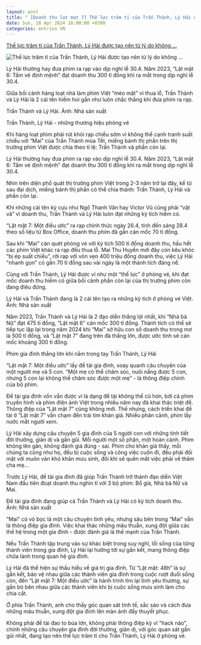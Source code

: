 ```yaml
---
layout: post
title: " [Doanh thu lat mat 7] Thế lực trăm tỉ của Trấn Thành, Lý Hải được tạo nên từ lý do không ..."
date: Sun, 28 Apr 2024 18:00:00 +0700
categories: entries VN
---
```

[Thế lực trăm tỉ của Trấn Thành, Lý Hải được tạo nên từ lý do không ...](https://baoquangninh.vn/the-luc-tram-ti-cua-tran-thanh-ly-hai-duoc-tao-nen-tu-ly-do-khong-ngo-3296120.html)

![Thế lực trăm tỉ của Trấn Thành, Lý Hải được tạo nên từ lý do không ...](https://media.baoquangninh.vn/upload/image/202404/thumbnail/2207654_85130507c73cd2b3f815e917982f6c93.jpg)

Lý Hải thường hay đưa phim ra rạp vào dịp nghỉ lễ 30.4. Năm 2023, “Lật mặt 6: Tấm vé định mệnh” đạt doanh thu 300 tỉ đồng khi ra mắt trong dịp nghỉ lễ 30.4.

Giữa bối cảnh hàng loạt nhà làm phim Việt “méo mặt” vì thua lỗ, Trấn Thành và Lý Hải là 2 cái tên hiếm hoi gần như luôn chắc thắng khi đưa phim ra rạp.

Trấn Thành và Lý Hải. Ảnh: Nhà sản xuất

Trấn Thành, Lý Hải - những thương hiệu phòng vé

Khi hàng loạt phim phải rút khỏi rạp chiếu sớm vì không thể cạnh tranh suất chiếu với “Mai” của Trấn Thành mùa Tết, miếng bánh thị phần trên thị trường phim Việt được chia theo tỉ lệ: Trấn Thành và phần còn lại.

Lý Hải thường hay đưa phim ra rạp vào dịp nghỉ lễ 30.4. Năm 2023, “Lật mặt 6: Tấm vé định mệnh” đạt doanh thu 300 tỉ đồng khi ra mắt trong dịp nghỉ lễ 30.4.

Nhìn trên diện phổ quát thị trường phim Việt trong 2-3 năm trở lại đây, kể từ sau đại dịch, miếng bánh thị phần có thể chia thành: Trấn Thành, Lý Hải và phần còn lại.

Khi những cái tên kỳ cựu như Ngô Thanh Vân hay Victor Vũ cũng phải “vật vã” vì doanh thu, Trấn Thành và Lý Hải luôn đạt những kỳ tích hiếm có.

“Lật mặt 7: Một điều ước” ra rạp chính thức ngày 26.4, tính đến sáng 28.4 theo số liệu từ Box Office, doanh thu phim đã gần cán mốc 70 tỉ đồng.

Sau khi “Mai” càn quét phòng vé với kỳ tích 500 tỉ đồng doanh thu, hầu hết các phim Việt khác ra rạp đều thua lỗ. Mai Thu Huyền mới đây còn kêu khóc “bị ép suất chiếu”, rời rạp với vỏn vẹn 400 triệu đồng doanh thu, việc Lý Hải “nhanh gọn” có gần 70 tỉ đồng sau vài ngày là một thành tích đáng nể.

Cùng với Trấn Thành, Lý Hải được ví như một “thế lực” ở phòng vé, khi đạt mốc doanh thu hiếm có giữa bối cảnh phần còn lại của thị trường phim còn đang điêu đứng.

Lý Hải và Trấn Thành đang là 2 cái tên tạo ra những kỳ tích ở phòng vé Việt. Ảnh: Nhà sản xuất

Năm 2023, Trấn Thành và Lý Hải là 2 đạo diễn thắng lợi nhất, khi “Nhà bà Nữ” đạt 475 tỉ đồng, “Lật mặt 6” cán mốc 300 tỉ đồng. Thành tích có thể sẽ tiếp tục lặp lại trong năm 2024 khi “Mai” sở hữu con số doanh thu trong mơ là 500 tỉ đồng, và “Lật mặt 7” đang trên đà thắng lớn, được ước tính sẽ cán mốc khoảng 300 tỉ đồng.

Phim gia đình thắng lớn khi nằm trong tay Trấn Thành, Lý Hải

“Lật mặt 7: Một điều ước” lấy đề tài gia đình, xoay quanh câu chuyện của một người mẹ và 5 con. “Một mẹ có thể chăm sóc, nuôi nấng được 5 con, nhưng 5 con lại không thể chăm sóc được một mẹ” - là thông điệp chính của bộ phim.

Đề tài gia đình vốn vẫn được ví là dạng đề tài không thể cũ hơn, bởi cả phim truyền hình và phim điện ảnh Việt trong nhiều năm nay đã khai thác triệt để. Thông điệp của “Lật mặt 7” cũng không mới. Thế nhưng, cách triển khai đề tài ở “Lật mặt 7” vẫn chạm đến trái tim khán giả. Nhiều phân cảnh, phim lấy nước mắt người xem.

Lý Hải xây dựng câu chuyện 5 gia đình của 5 người con với những tình tiết đời thường, giản dị và gần gũi. Mỗi người một số phận, một hoàn cảnh. Phim không lên gân, không đánh giá đúng - sai. Phim cho khán giả thấy, mỗi chúng ta cũng như họ, đều bị cuộc sống và công việc cuốn đi, đều phải đối mặt với muôn vàn khó khăn mưu sinh, đôi khi sẽ quên mất việc phải về thăm cha mẹ...

Trước Lý Hải, đề tài gia đình đã giúp Trấn Thành trở thành đạo diễn Việt Nam đầu tiên đoạt doanh thu nghìn tỉ với 3 bộ phim: Bố già, Nhà bà Nữ và Mai.

Đề tài gia đình đang giúp cả Trấn Thành và Lý Hải có kỳ tích doanh thu. Ảnh: Nhà sản xuất

“Mai” có vỏ bọc là một câu chuyện tình yêu, nhưng sâu bên trong “Mai” vẫn là thông điệp gia đình. Việc khai thác những mâu thuẫn, xung đột giữa các thế hệ trong một gia đình - được đánh giá là thế mạnh của Trấn Thành.

Nếu Trấn Thành tập trung vào sự khác biệt trong suy nghĩ, lối sống của từng thành viên trong gia đình, Lý Hải lại hướng tới sự gắn kết, mang thông điệp chữa lành trong quan hệ gia đình.

Lý Hải đã thể hiện sự thấu hiểu về giá trị gia đình. Từ “Lật mặt: 48h” là sự gắn kết, bảo vệ nhau giữa các thành viên gia đình trong cuộc rượt đuổi sống còn, đến “Lật mặt 7: Một điều ước” là hành trình tìm lại tình yêu thương, sự gắn bó bên nhau giữa các thành viên khi bị cuộc sống mưu sinh làm cho chia cắt.

Ở phía Trấn Thành, anh cho thấy góc quan sát tinh tế, sắc sảo và cách đưa những mâu thuẫn, xung đột gia đình lên màn ảnh đầy thuyết phục.

Không phải đề tài đao to búa lớn, không phải thông điệp kỳ vĩ "hack não", chính những câu chuyện gia đình đời thường, giản dị, với góc quan sát gần gũi nhất, đang tạo nên thế lực trăm tỉ cho Trấn Thành, Lý Hải ở phòng vé.

